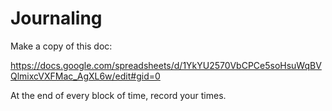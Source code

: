 # Journaling

Make a copy of this doc:

https://docs.google.com/spreadsheets/d/1YkYU2570VbCPCe5soHsuWqBVQlmixcVXFMac_AgXL6w/edit#gid=0

At the end of every block of time, record your times.
